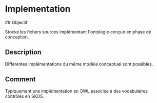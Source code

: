 # Implementation

## Objectif

Stocke les fichers sources implémentant l'ontologie conçue en phase de conception.

## Description

Différentes implémentations du même modèle conceptuel sont possibles.

## Comment

Typiquement une implémentation en OWL associée à des vocabulaires contrôlés en SKOS.